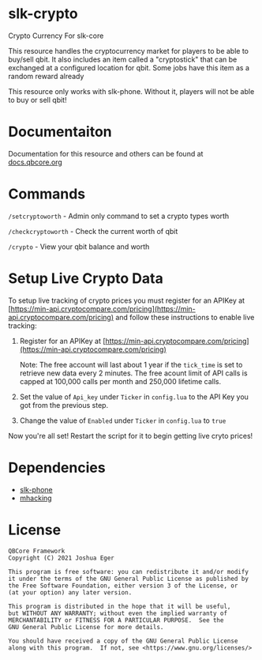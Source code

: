 # slk-crypto

Crypto Currency For slk-core

This resource handles the cryptocurrency market for players to be able to buy/sell qbit. It also includes an item called a "cryptostick" that can be exchanged at a configured location for qbit. Some jobs have this item as a random reward already

This resource only works with slk-phone. Without it, players will not be able to buy or sell qbit!

# Documentaiton

Documentation for this resource and others can be found at [docs.qbcore.org](https://docs.qbcore.org/qbcore-documentation/qbcore-resources/slk-crypto)

# Commands

`/setcryptoworth` - Admin only command to set a crypto types worth

`/checkcryptoworth` - Check the current worth of qbit

`/crypto` - View your qbit balance and worth

# Setup Live Crypto Data

To setup live tracking of crypto prices you must register for an APIKey at [https://min-api.cryptocompare.com/pricing](https://min-api.cryptocompare.com/pricing) and follow these instructions to enable live tracking:

1. Register for an APIKey at [https://min-api.cryptocompare.com/pricing](https://min-api.cryptocompare.com/pricing)

   Note: The free account will last about 1 year if the `tick_time` is set to retrieve new data every 2 minutes. The free acount limit of API calls is capped at 100,000 calls per month and 250,000 lifetime calls.

2. Set the value of `Api_key` under `Ticker` in `config.lua` to the API Key you got from the previous step.
3. Change the value of `Enabled` under `Ticker` in `config.lua` to `true`

Now you're all set! Restart the script for it to begin getting live cryto prices!

# Dependencies

- [slk-phone](https://github.com/qbcore-framework/slk-phone)
- [mhacking](https://github.com/qbcore-framework/mhacking)

# License

    QBCore Framework
    Copyright (C) 2021 Joshua Eger

    This program is free software: you can redistribute it and/or modify
    it under the terms of the GNU General Public License as published by
    the Free Software Foundation, either version 3 of the License, or
    (at your option) any later version.

    This program is distributed in the hope that it will be useful,
    but WITHOUT ANY WARRANTY; without even the implied warranty of
    MERCHANTABILITY or FITNESS FOR A PARTICULAR PURPOSE.  See the
    GNU General Public License for more details.

    You should have received a copy of the GNU General Public License
    along with this program.  If not, see <https://www.gnu.org/licenses/>
